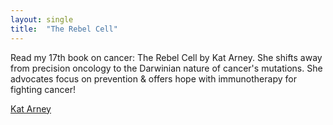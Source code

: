 ```yaml
---
layout: single
title:  "The Rebel Cell"
---
```

Read my 17th book on cancer: The Rebel Cell by Kat Arney. She shifts away from precision oncology to the Darwinian nature of cancer's mutations. She advocates focus on prevention & offers hope with immunotherapy for fighting cancer! 

[Kat Arney](https://www.rebelcellbook.com/)
